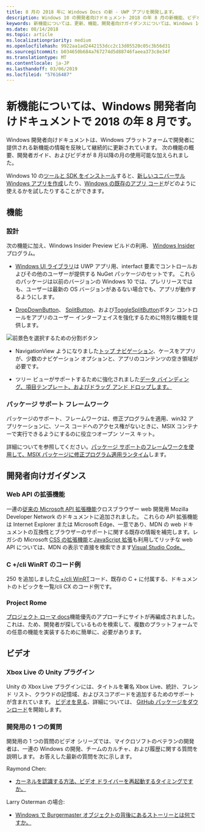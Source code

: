 ```yaml
---
title: 8 月の 2018 年に Windows Docs の新 - UWP アプリを開発します。
description: Windows 10 の開発者向けドキュメント 2018 の年 8 月の新機能、ビデオ、サンプル、および開発者向けガイダンスが追加されました。
keywords: 新機能については、更新、機能、開発者向けガイダンスについては、Windows 10、8 月
ms.date: 08/14/2018
ms.topic: article
ms.localizationpriority: medium
ms.openlocfilehash: 9922aa1ad2442153dcc2c13d05520c05c3b56d31
ms.sourcegitcommit: b034650b684a767274d5d88746faeea373c8e34f
ms.translationtype: MT
ms.contentlocale: ja-JP
ms.lasthandoff: 03/06/2019
ms.locfileid: "57616487"
---
```

# <a name="whats-new-in-the-windows-developer-docs-in-august-2018"></a>新機能については、Windows 開発者向けドキュメントで 2018 の年 8 月です。

Windows 開発者向けドキュメントは、Windows プラットフォームで開発者に提供される新機能の情報を反映して継続的に更新されています。 次の機能の概要、開発者ガイド、およびビデオが 8 月以降の月の使用可能な加えられました。

Windows 10 の[ツールと SDK をインストール](https://go.microsoft.com/fwlink/?LinkId=821431)すると、[新しいユニバーサル Windows アプリを作成](../get-started/create-uwp-apps.md)したり、[Windows の既存のアプリ コード](../porting/index.md)がどのように使えるかを試したりすることができます。

## <a name="features"></a>機能

### <a name="design"></a>設計

次の機能に加え、Windows Insider Preview ビルドの利用、 [Windows Insider](https://insider.windows.com/)プログラム。

* [Windows UI ライブラリ](https://aka.ms/winui-docs)は UWP アプリ用、interfact 要素でコントロールおよびその他のユーザーが提供する NuGet パッケージのセットです。 これらのパッケージは以前のバージョンの Windows 10 では、プレリリースではも、ユーザーは最新の OS バージョンがあるない場合でも、アプリが動作するようにします。

* [DropDownButton](../design/controls-and-patterns/buttons.md#create-a-drop-down-button)、 [SplitButton](../design/controls-and-patterns/buttons.md#create-a-split-button)、および[ToggleSplitButton](../design/controls-and-patterns/buttons.md#create-a-toggle-split-button)ボタン コントロールをアプリのユーザー インターフェイスを強化するために特別な機能を提供します。

![前景色を選択するための分割ボタン](../design/controls-and-patterns/images/split-button-rtb.png)

* NavigationView ようになりました[トップ ナビゲーション](../design/controls-and-patterns/navigationview.md)、ケースをアプリが、少数のナビゲーション オプションと、アプリのコンテンツの空き領域が必要です。

* ツリー ビューがサポートするために強化されました[データ バインディング、項目テンプレート、およびドラッグ アンド ドロップします。](../design/controls-and-patterns/tree-view.md)

### <a name="package-support-framework"></a>パッケージ サポート フレームワーク

パッケージのサポート、フレームワークは、修正プログラムを適用、win32 アプリケーションに、ソース コードへのアクセス権がないときに、MSIX コンテナーで実行できるようにするのに役立つオープン ソース キット。

詳細についてを参照してください。[パッケージ サポートのフレームワークを使用して、MSIX パッケージに修正プログラム適用ランタイム](../porting/package-support-framework.md)します。

## <a name="developer-guidance"></a>開発者向けガイダンス

### <a name="web-api-extensions"></a>Web API の拡張機能

一連の[従来の Microsoft API 拡張機能](https://developer.mozilla.org/docs/Web/API/Microsoft_API_extensions)クロスブラウザー web 開発用 Mozilla Developer Network のドキュメントに追加されました。 これらの API 拡張機能は Internet Explorer または Microsoft Edge、一意であり、MDN の web ドキュメントの互換性とブラウザーのサポートに関する既存の情報を補完します。レガシの Microsoft [CSS の拡張機能](https://developer.mozilla.org/docs/Web/CSS/Microsoft_Extensions)と[JavaScript 拡張](https://developer.mozilla.org/docs/Web/JavaScript/Microsoft_JavaScript_extensions)も利用してリッチな web API については、MDN の表示で直接を検索できます[Visual Studio Code。](https://code.visualstudio.com/updates/v1_25#_new-css-pseudo-selectors-and-pseudo-elements-from-mdn)

### <a name="cwinrt-code-examples"></a>C +/cli WinRT のコード例

250 を追加しました[C +/cli WinRT](../cpp-and-winrt-apis/index.md)コード、既存の C + に付属する、ドキュメントのトピックを一覧/cli CX のコード例です。

### <a name="project-rome"></a>Project Rome

[プロジェクト ローマ docs](https://docs.microsoft.com/windows/project-rome/)機能優先のアプローチにサイトが再編成されました。 これは、ため、開発者が探しているものを検索して、複数のプラットフォームでの任意の機能を実装するために簡単に、必要があります。

## <a name="videos"></a>ビデオ

### <a name="xbox-live-unity-plugin"></a>Xbox Live の Unity プラグイン

Unity の Xbox Live プラグインには、タイトルを署名 Xbox Live、統計、フレンド リスト、クラウドの記憶域、およびスコアボードを追加するためのサポートが含まれています。 [ビデオを見る](https://youtu.be/fVQZ-YgwNpY)、詳細については、 [GitHub パッケージをダウンロード](https://aka.ms/UnityPlugin)を開始します。

### <a name="one-dev-question"></a>開発用の 1 つの質問

開発用の 1 つの質問のビデオ シリーズでは、マイクロソフトのベテランの開発者は、一連の Windows の開発、チームのカルチャ、および履歴に関する質問を説明します。 お答えした最新の質問を次に示します。

Raymond Chen:

* [カーネルを認識する方法、ビデオ ドライバーを再起動するタイミングですか。](https://youtu.be/3SNAdyO1l5c)

Larry Osterman の場合:

* [Windows で Burgermaster オブジェクトの背後にあるストーリーとは何ですか。](https://youtu.be/0TDSbyAIvX0)